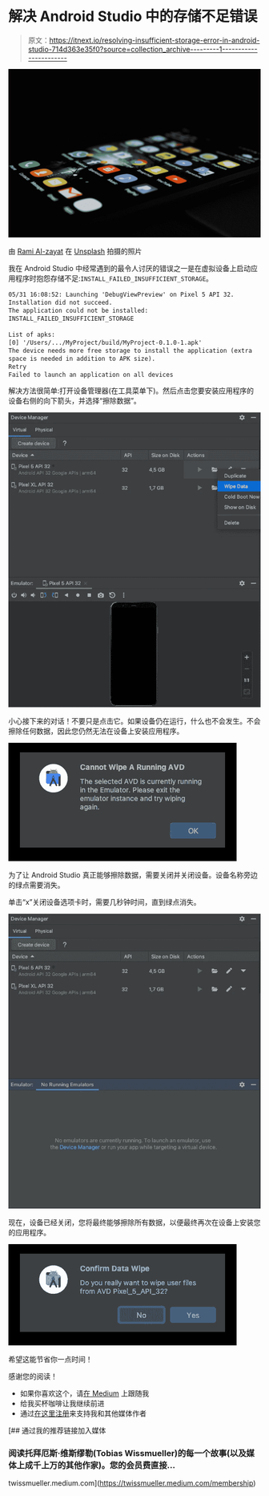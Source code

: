 # 解决 Android Studio 中的存储不足错误

> 原文：<https://itnext.io/resolving-insufficient-storage-error-in-android-studio-714d363e35f0?source=collection_archive---------1----------------------->

![](img/f26a224503280920ea2aa5a05329a7c2.png)

由 [Rami Al-zayat](https://unsplash.com/@rami_alzayat?utm_source=medium&utm_medium=referral) 在 [Unsplash](https://unsplash.com?utm_source=medium&utm_medium=referral) 拍摄的照片

我在 Android Studio 中经常遇到的最令人讨厌的错误之一是在虚拟设备上启动应用程序时抱怨存储不足:`INSTALL_FAILED_INSUFFICIENT_STORAGE`。

```
05/31 16:08:52: Launching 'DebugViewPreview' on Pixel 5 API 32.
Installation did not succeed.
The application could not be installed: INSTALL_FAILED_INSUFFICIENT_STORAGE

List of apks:
[0] '/Users/.../MyProject/build/MyProject-0.1.0-1.apk'
The device needs more free storage to install the application (extra space is needed in addition to APK size).
Retry
Failed to launch an application on all devices
```

解决方法很简单:打开设备管理器(在工具菜单下)。然后点击您要安装应用程序的设备右侧的向下箭头，并选择“擦除数据”。

![](img/bb990aa6dac157b4a23d805b0e252212.png)

小心接下来的对话！不要只是点击它。如果设备仍在运行，什么也不会发生。不会擦除任何数据，因此您仍然无法在设备上安装应用程序。

![](img/0599c80454b24be60d0c966552d27df9.png)

为了让 Android Studio 真正能够擦除数据，需要关闭并关闭设备。设备名称旁边的绿点需要消失。

单击“x”关闭设备选项卡时，需要几秒钟时间，直到绿点消失。

![](img/8e618c2349e7334033413d68a56dfda1.png)

现在，设备已经关闭，您将最终能够擦除所有数据，以便最终再次在设备上安装您的应用程序。

![](img/0b27d7ef6b4518aae497bdd1631b985c.png)

希望这能节省你一点时间！

感谢您的阅读！

*   如果你喜欢这个，请[在 Medium](https://twissmueller.medium.com/) 上跟随我
*   给我买杯咖啡让我继续前进
*   通过[在这里注册](https://twissmueller.medium.com/membership)来支持我和其他媒体作者

[](https://twissmueller.medium.com/membership) [## 通过我的推荐链接加入媒体

### 阅读托拜厄斯·维斯缪勒(Tobias Wissmueller)的每一个故事(以及媒体上成千上万的其他作家)。您的会员费直接…

twissmueller.medium.com](https://twissmueller.medium.com/membership)